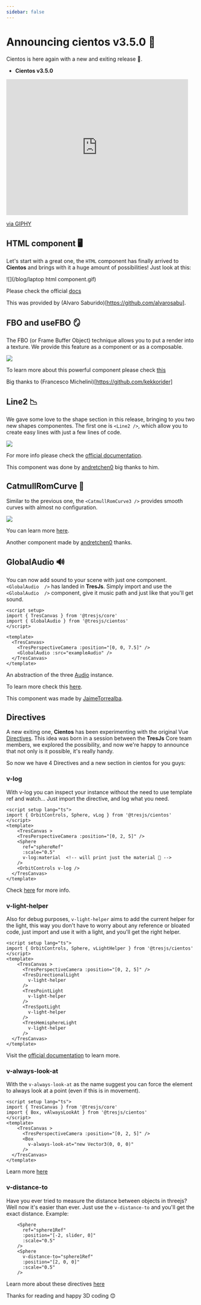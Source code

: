 ```yaml
---
sidebar: false
---
```


# Announcing cientos v3.5.0 🎉

Cientos is here again with a new and exiting release 🎉.

- **Cientos v3.5.0**

<iframe src="https://giphy.com/embed/2XOL4zsm6V0nm" width="480" height="358" frameBorder="0" class="giphy-embed" allowFullScreen></iframe><p><a href="https://giphy.com/gifs/walking-2XOL4zsm6V0nm">via GIPHY</a></p>

## HTML component 🖥️

Let's start with a great one, the `HTML` component has finally arrived to **Cientos** and brings with it a huge amount of possibilities! Just look at this:

![](/blog/laptop html component.gif)

Please check the official [docs](https://cientos.tresjs.org/guide/misc/html-component.html)

This was provided by (Alvaro Saburido)[https://github.com/alvarosabu].

## FBO and useFBO 🪞

The FBO (or Frame Buffer Object) technique allows you to put a render into a texture. We provide this feature as a component or as a composable.

![](/blog/fbo.gif)

To learn more about this powerful component please check [this](https://cientos.tresjs.org/guide/abstractions/fbo.html)

Big thanks to (Francesco Michelini)[https://github.com/kekkorider]

## Line2 📉

We gave some love to the shape section in this release, bringing to you two new shapes componentes. The first one is `<Line2 />`, which allow you to create easy lines with just a few lines of code.

![](/blog/line2.gif)

For more info please check the [official documentation](https://cientos.tresjs.org/guide/shapes/line2.html). 

This component was done by [andretchen0](https://github.com/andretchen0) big thanks to him.

## CatmullRomCurve 💫

Similar to the previous one, the `<CatmullRomCurve3 />` provides smooth curves with almost no configuration.

![](/blog/CatmullRomCurve3.gif)

You can learn more [here](https://cientos.tresjs.org/guide/shapes/catmullromcurve3.html).

Another component made by [andretchen0](https://github.com/andretchen0) thanks.

## GlobalAudio 🔊

You can now add sound to your scene with just one component. `<GlobalAudio  />` has landed in **TresJs**. Simply import and use the `<GlobalAudio  />` component, give it music path and just like that you'll get sound.

```vue{3,9}
<script setup>
import { TresCanvas } from '@tresjs/core'
import { GlobalAudio } from '@tresjs/cientos'
</script>

<template>
  <TresCanvas>
    <TresPerspectiveCamera :position="[0, 0, 7.5]" />
    <GlobalAudio :src="exampleAudio" />
  </TresCanvas>
</template>
```
An abstraction of the three [Audio](https://threejs.org/docs/index.html?q=audio#api/en/audio/Audio) instance.

To learn more check this [here](https://cientos.tresjs.org/guide/abstractions/global-audio.html).

This component was made by [JaimeTorrealba](https://github.com/JaimeTorrealba).

## Directives

A new exiting one, **Cientos** has been experimenting with the original Vue [Directives](https://vuejs.org/guide/reusability/custom-directives.html#introduction). This idea was born in a session between the **TresJs** Core team members, we explored the possibility, and now we're happy to announce that not only is it possible, it's really handy.

So now we have 4 Directives and a new section in cientos for you guys:

### v-log

With v-log you can inspect your instance without the need to use template ref and watch... Just import the directive, and log what you need.

```
<script setup lang="ts">
import { OrbitControls, Sphere, vLog } from '@tresjs/cientos'
</script>
<template>
    <TresCanvas >
    <TresPerspectiveCamera :position="[0, 2, 5]" />
    <Sphere
      ref="sphereRef"
      :scale="0.5"
      v-log:material  <!-- will print just the material 🎉 -->
    />
    <OrbitControls v-log />
  </TresCanvas>
</template>
```

Check [here](https://cientos.tresjs.org/guide/directives/v-log.html) for more info.

### v-light-helper

Also for debug purposes, `v-light-helper` aims to add the current helper for the light, this way you don't have to worry about any reference or bloated code, just import and use it with a light, and you'll get the right helper.

```vue{2,8,11,14,17}
<script setup lang="ts">
import { OrbitControls, Sphere, vLightHelper } from '@tresjs/cientos'
</script>
<template>
    <TresCanvas >
      <TresPerspectiveCamera :position="[0, 2, 5]" />
      <TresDirectionalLight
        v-light-helper
      />
      <TresPointLight
        v-light-helper
      />
      <TresSpotLight
        v-light-helper
      />
      <TresHemisphereLight
        v-light-helper
      />
  </TresCanvas>
</template>
```

Visit the [official documentation](https://cientos.tresjs.org/guide/directives/v-light-helper.html) to learn more.


### v-always-look-at

With the `v-always-look-at` as the name suggest you can force the element to always look at a point (even if this is in movement).

```
<script setup lang="ts">
import { TresCanvas } from '@tresjs/core'
import { Box, vAlwaysLookAt } from '@tresjs/cientos'
</script>
<template>
    <TresCanvas >
      <TresPerspectiveCamera :position="[0, 2, 5]" />
      <Box
        v-always-look-at="new Vector3(0, 0, 0)"
      />
  </TresCanvas>
</template>
```

Learn more [here](https://cientos.tresjs.org/guide/directives/v-always-look-at.html)

### v-distance-to

Have you ever tried to measure the distance between objects in threejs? Well now it's easier than ever. Just use the `v-distance-to` and you'll get the exact distance. Example:

```
    <Sphere
      ref="sphere1Ref"
      :position="[-2, slider, 0]"
      :scale="0.5"
    />
    <Sphere
      v-distance-to="sphere1Ref"
      :position="[2, 0, 0]"
      :scale="0.5"
    />
```
Learn more about these directives [here](https://cientos.tresjs.org/guide/directives/v-distance-to.html)

Thanks for reading and happy 3D coding  😊

